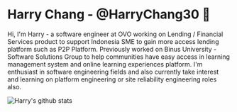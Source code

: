 # Harry Chang - @HarryChang30 👋

<!--
**HarryChang30/HarryChang30** is a ✨ _special_ ✨ repository because its `README.md` (this file) appears on your GitHub profile.

Here are some ideas to get you started:

- 🔭 I’m currently working on ...
- 🌱 I’m currently learning ...
- 👯 I’m looking to collaborate on ...
- 🤔 I’m looking for help with ...
- 💬 Ask me about ...
- 📫 How to reach me: ...
- 😄 Pronouns: ...
- ⚡ Fun fact: ...
-->

Hi, I'm Harry - a software engineer at OVO working on Lending / Financial Services product to support Indonesia SME to gain more access lending platform such as P2P Platform. Previously worked on Binus University - Software Solutions Group to help communities have easy access in learning management system and online learning experiences platform. I'm enthusiast in software engineering fields and also currently take interest and learning on platform engineering or site reliability engineering roles also. 

![Harry's github stats](https://github-readme-stats.vercel.app/api?username=HarryChang30&show_icons=true&theme=radical)
